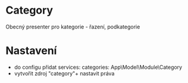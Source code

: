# Category
Obecný presenter pro kategorie - řazení, podkategorie

# Nastavení
- do configu přidat services: categories: App\Model\Module\Category
- vytvořit zdroj "category"+ nastavit práva
